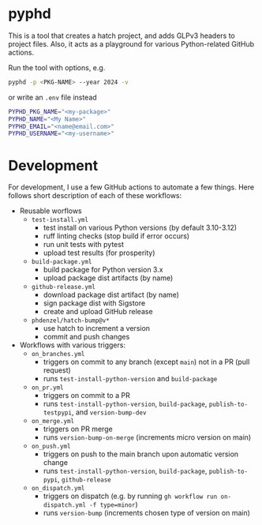 # pyphd

This is a tool that creates a hatch project, and adds GLPv3 headers to
project files. Also, it acts as a playground for various
Python-related GitHub actions.

Run the tool with options, e.g.
```bash
pyphd -p <PKG-NAME> --year 2024 -v
```

or write an `.env` file instead
```bash
PYPHD_PKG_NAME="<my-package>"
PYPHD_NAME="<My Name>"
PYPHD_EMAIL="<name@email.com>"
PYPHD_USERNAME="<my-username>"
```


# Development

For development, I use a few GitHub actions to automate a few things. Here follows short description of each of these workflows:
- Reusable worflows
  * `test-install.yml`
    - test install on various Python versions (by default 3.10-3.12)
    - ruff linting checks (stop build if error occurs)
    - run unit tests with pytest
    - upload test results (for prosperity)
  * `build-package.yml`
    - build package for Python version 3.x
    - upload package dist artifacts (by name)
  * `github-release.yml`
    - download package dist artifact (by name)
    - sign package dist with Sigstore
    - create and upload GitHub release
  * `phdenzel/hatch-bump@v*`
    - use hatch to increment a version
    - commit and push changes
- Workflows with various triggers:
  * `on_branches.yml`
    - triggers on commit to any branch (except `main`) not in a PR (pull request)
    - runs `test-install-python-version` and `build-package`
  * `on_pr.yml`
    - triggers on commit to a PR
    - runs `test-install-python-version`, `build-package`, `publish-to-testpypi`, and `version-bump-dev`
  * `on_merge.yml`
    - triggers on PR merge
    - runs `version-bump-on-merge` (increments micro version on main)
  * `on_push.yml`
    - triggers on push to the main branch upon automatic version change
    - runs `test-install-python-version`, `build-package`, `publish-to-pypi`, `github-release`
  * `on_dispatch.yml`
    - triggers on dispatch (e.g. by running `gh workflow run on-dispatch.yml -f type=minor`)
    - runs `version-bump` (increments chosen type of version on main)

